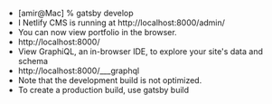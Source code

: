 - [amir@Mac] % gatsby develop
⠀
- I  Netlify CMS is running at http://localhost:8000/admin/
⠀
- You can now view portfolio in the browser.
⠀
- http://localhost:8000/
⠀
- View GraphiQL, an in-browser IDE, to explore your site's data and schema
⠀
- http://localhost:8000/___graphql
⠀
- Note that the development build is not optimized.
- To create a production build, use gatsby build